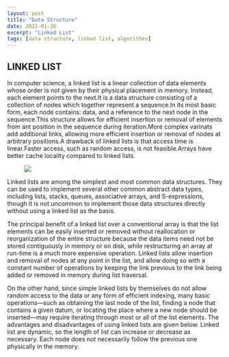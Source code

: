 ```yaml
---
layout: post
title: "Data Structure"
date: 2021-01-30
excerpt: "Linked List"
tags: [data structure, linked list, algorithms]
---
```


## LINKED LIST
In computer science, a linked list is a linear collection of data elements whose order is not given by their physical placement in memory. Instead, each element points to the next.It is a data structure consisting of a collection of nodes which together represent a sequence.In its most basic form, each node contains: data, and a reference to the next node in the sequence.This structure allows for efficient insertion or removal of elements from ant position in the sequence during iteration.More complex varinats add additional links, allowing more efficient insertion or removal of nodes at arbitrary positions.A drawback of linked lists is that access time is linear.Faster access, such as random access, is not feasible.Arrays have better cache locality compared to linked lists.

<figure>
	<a href="https://upload.wikimedia.org/wikipedia/commons/thumb/6/6d/Singly-linked-list.svg/408px-Singly-linked-list.svg.png"><img src="https://upload.wikimedia.org/wikipedia/commons/thumb/6/6d/Singly-linked-list.svg/408px-Singly-linked-list.svg.png"></a>
</figure>

Linked lists are among the simplest and most common data structures. They can be used to implement several other common abstract data types, including lists, stacks, queues, associative arrays, and S-expressions, though it is not uncommon to implement those data structures directly without using a linked list as the basis.

The principal benefit of a linked list over a conventional array is that the list elements can be easily inserted or removed without reallocation or reorganization of the entire structure because the data items need not be stored contiguously in memory or on disk, while restructuring an array at run-time is a much more expensive operation. Linked lists allow insertion and removal of nodes at any point in the list, and allow doing so with a constant number of operations by keeping the link previous to the link being added or removed in memory during list traversal.

On the other hand, since simple linked lists by themselves do not allow random access to the data or any form of efficient indexing, many basic operations—such as obtaining the last node of the list, finding a node that contains a given datum, or locating the place where a new node should be inserted—may require iterating through most or all of the list elements. The advantages and disadvantages of using linked lists are given below. Linked list are dynamic, so the length of list can increase or decrease as necessary. Each node does not necessarily follow the previous one physically in the memory.